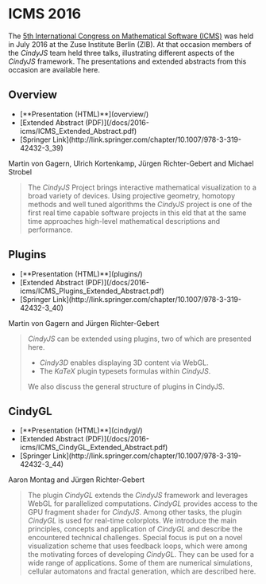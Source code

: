 # ICMS 2016

The [5th International Congress on Mathematical Software (ICMS)][ICMS16]
was held in July 2016 at the Zuse Institute Berlin (ZIB).
At that occasion members of the *CindyJS* team held three talks,
illustrating different aspects of the *CindyJS* framework.
The presentations and extended abstracts from this occasion are available here.

[ICMS16]: http://icms2016.zib.de/

## Overview

<ul class="inlinelist">
<li>[**Presentation (HTML)**](overview/)</li>
<li>[Extended Abstract (PDF)](/docs/2016-icms/ICMS_Extended_Abstract.pdf)</li>
<li>[Springer Link](http://link.springer.com/chapter/10.1007/978-3-319-42432-3_39)</li>
</ul>

Martin von Gagern, Ulrich Kortenkamp, Jürgen Richter-Gebert and Michael Strobel

> The *CindyJS* Project brings interactive mathematical visualization
> to a broad variety of devices. Using projective geometry, homotopy
> methods and well tuned algorithms the *CindyJS* project is one of
> the first real time capable software projects in this eld that at
> the same time approaches high-level mathematical descriptions and
> performance.

## Plugins

<ul class="inlinelist">
<li>[**Presentation (HTML)**](plugins/)</li>
<li>[Extended Abstract (PDF)](/docs/2016-icms/ICMS_Plugins_Extended_Abstract.pdf)</li>
<li>[Springer Link](http://link.springer.com/chapter/10.1007/978-3-319-42432-3_40)</li>
</ul>

Martin von Gagern and Jürgen Richter-Gebert

> *CindyJS* can be extended using plugins, two of which are presented here.
> 
> * *Cindy3D* enables displaying 3D content via WebGL.
> * The *KaTeX* plugin typesets formulas within *CindyJS*.
> 
> We also discuss the general structure of plugins in CindyJS.

## CindyGL

<ul class="inlinelist">
<li>[**Presentation (HTML)**](cindygl/)</li>
<li>[Extended Abstract (PDF)](/docs/2016-icms/ICMS_CindyGL_Extended_Abstract.pdf)</li>
<li>[Springer Link](http://link.springer.com/chapter/10.1007/978-3-319-42432-3_44)</li>
</ul>

Aaron Montag and Jürgen Richter-Gebert

> The plugin *CindyGL* extends the *CindyJS* framework and leverages
> WebGL for parallelized computations.  *CindyGL* provides access to
> the GPU fragment shader for *CindyJS*.  Among other tasks, the
> plugin *CindyGL* is used for real-time colorplots.  We introduce the
> main principles, concepts and application of *CindyGL* and describe
> the encountered technical challenges. Special focus is put on a
> novel visualization scheme that uses feedback loops, which were
> among the motivating forces of developing *CindyGL*. They can be
> used for a wide range of applications. Some of them are numerical
> simulations, cellular automatons and fractal generation, which are
> described here.


